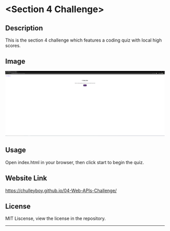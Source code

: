 # <Section 4 Challenge>

## Description

This is the section 4 challenge which features a coding quiz with local high scores.

## Image

![](./deploy_screenshot.png)

## Usage

Open index.html in your browser, then click start to begin the quiz.

## Website Link

https://chulleyboy.github.io/04-Web-APIs-Challenge/

## License

MIT Liscense, view the license in the repository.

---

